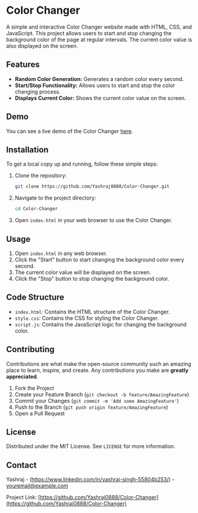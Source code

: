 # Color Changer

A simple and interactive Color Changer website made with HTML, CSS, and JavaScript. This project allows users to start and stop changing the background color of the page at regular intervals. The current color value is also displayed on the screen.

## Features

- **Random Color Generation:** Generates a random color every second.
- **Start/Stop Functionality:** Allows users to start and stop the color changing process.
- **Displays Current Color:** Shows the current color value on the screen.


## Demo

You can see a live demo of the Color Changer [here](https://yashraj0888.github.io/Color-Changer/).

## Installation

To get a local copy up and running, follow these simple steps:

1. Clone the repository:

    ```sh
    git clone https://github.com/Yashraj0888/Color-Changer.git
    ```

2. Navigate to the project directory:

    ```sh
    cd Color-Changer
    ```

3. Open `index.html` in your web browser to use the Color Changer.

## Usage

1. Open `index.html` in any web browser.
2. Click the "Start" button to start changing the background color every second.
3. The current color value will be displayed on the screen.
4. Click the "Stop" button to stop changing the background color.

## Code Structure

- `index.html`: Contains the HTML structure of the Color Changer.
- `style.css`: Contains the CSS for styling the Color Changer.
- `script.js`: Contains the JavaScript logic for changing the background color.

## Contributing

Contributions are what make the open-source community such an amazing place to learn, inspire, and create. Any contributions you make are **greatly appreciated**.

1. Fork the Project
2. Create your Feature Branch (`git checkout -b feature/AmazingFeature`)
3. Commit your Changes (`git commit -m 'Add some AmazingFeature'`)
4. Push to the Branch (`git push origin feature/AmazingFeature`)
5. Open a Pull Request

## License

Distributed under the MIT License. See `LICENSE` for more information.

## Contact

Yashraj - (https://www.linkedin.com/in/yashraj-singh-55804b253/) - youremail@example.com

Project Link: [https://github.com/Yashraj0888/Color-Changer](https://github.com/Yashraj0888/Color-Changer)
